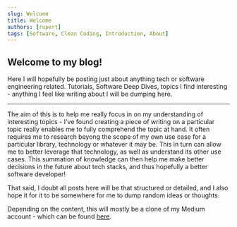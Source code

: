 ```yaml
---
slug: Welcome
title: Welcome
authors: [rupert]
tags: [Software, Clean Coding, Introduction, About]
---
```

Welcome to my blog!
---
Here I will hopefully be posting just about anything tech or software engineering related. Tutorials, Software Deep Dives, topics I find interesting - anything I feel like writing about I will be dumping here.
<hr/>

The aim of this is to help me really focus in on my understanding of interesting topics - I've found creating a piece of writing on a particular topic really enables me to fully comprehend the topic at hand. It often requires me to research beyong the scope of my own use case for a particular library, technology or whatever it may be. This in turn can allow me to better leverage that technology, as well as understand its other use cases. This summation of knowledge can then help me make better decisions in the future about tech stacks, and thus hopefully a better software developer!

That said, I doubt all posts here will be that structured or detailed, and I also hope it for it to be somewhere for me to dump random ideas or thoughts.

Depending on the content, this will mostly be a clone of my Medium account - which can be found [here](https://medium.com/@rupertcarr).


